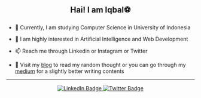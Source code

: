 <h2 align="center">Hai! I am Iqbal⚽</h2>

- 📖 Currently, I am studying Computer Science in University of Indonesia

- 🌱 I am highly interested in Artificial Intelligence and Web Development

- 📫 Reach me through Linkedin or Instagram or Twitter

- 📝 Visit my [blog](https://iqbalpa.wordpress.com) to read my random thought or you can go through my [medium](https://iqbalpa.medium.com/) for a slightly better writing contents

---
<div align="center">
  <div id="badges">
    <a href="https://www.linkedin.com/in/iqbalpahlevia/">
      <img src="https://img.shields.io/badge/LinkedIn-blue?style=for-the-badge&logo=linkedin&logoColor=white" alt="LinkedIn Badge"/>
    </a>
    <a href="https://www.twitter.com/iiiiiiiiiiqbal">
      <img src="https://img.shields.io/badge/Twitter-blue?style=for-the-badge&logo=twitter&logoColor=white" alt="Twitter Badge"/>
    </a>
  </div>
</div>

<!---
iqbalpa/iqbalpa is a ✨ special ✨ repository because its `README.md` (this file) appears on your GitHub profile.
You can click the Preview link to take a look at your changes.
--->
